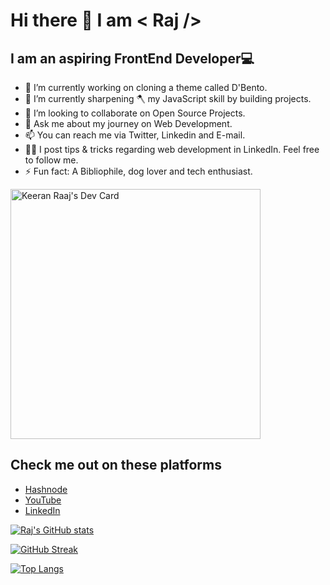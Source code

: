# Hi there 👋 I am < Raj />
## I am an aspiring FrontEnd Developer💻
- 🔭 I’m currently working on cloning a theme called D'Bento.
- 🌱 I’m currently sharpening 🪓 my JavaScript skill by building projects.
- 👯 I’m looking to collaborate on Open Source Projects.
- 💬 Ask me about my journey on Web Development.
- 📫 You can reach me via Twitter, Linkedin and E-mail.
- 🙋‍♂️ I post tips & tricks regarding web development in LinkedIn. Feel free to follow me.
- ⚡ Fun fact: A Bibliophile, dog lover and tech enthusiast.

<a href="https://app.daily.dev/formyapp"><img src="https://api.daily.dev/devcards/dc80bb955c4f402ba8b8de6a878e2603.png?r=ep8" width="400" alt="Keeran Raaj's Dev Card"/></a>

## Check me out on these platforms
* [Hashnode](https://letslearn.hashnode.dev/)
* [YouTube](https://www.youtube.com/channel/UCIwvSfnRVvB6NPApJZmLMeg)
* [LinkedIn](https://www.linkedin.com/in/raj-kiran-chaudhary-3443abbb/)

[![Raj's GitHub stats](https://github-readme-stats.vercel.app/api?username=rk-codeflow)](https://twitter.com/keeran_raaj)

[![GitHub Streak](https://github-readme-streak-stats.herokuapp.com/?user=rk-codeflow)](https://www.linkedin.com/in/raj-kiran-chaudhary-3443abbb/)

[![Top Langs](https://github-readme-stats.vercel.app/api/top-langs/?username=rk-codeflow)](https://letslearn.hashnode.dev/)



